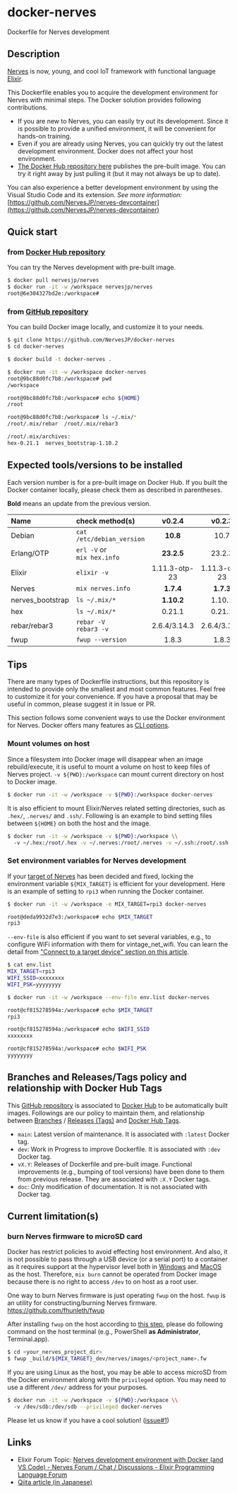 # docker-nerves

Dockerfile for Nerves development

## Description

[Nerves](https://www.nerves-project.org/) is now, young, and cool IoT framework with functional language [Elixir](https://elixir-lang.org/).

This Dockerfile enables you to acquire the development environment for Nerves with minimal steps. The Docker solution provides following contributions.

- If you are new to Nerves, you can easily try out its development. Since it is possible to provide a unified environment, it will be convenient for hands-on training.
- Even if you are already using Nerves, you can quickly try out the latest development environment. Docker does not affect your host environment.
- [The Docker Hub repository here](https://hub.docker.com/r/nervesjp/nerves) publishes the pre-built image. You can try it right away by just pulling it (but it may not always be up to date).

You can also experience a better development environment by using the Visual Studio Code and its extension.
*See more information:*
[https://github.com/NervesJP/nerves-devcontainer](https://github.com/NervesJP/nerves-devcontainer)

## Quick start

### from [Docker Hub repository](https://hub.docker.com/r/nervesjp/nerves)

You can try the Nerves development with pre-built image.

```bash
$ docker pull nervesjp/nerves
$ docker run -it -w /workspace nervesjp/nerves
root@6e304327bd2e:/workspace#
```

### from [GitHub repository](https://github.com/NervesJP/docker-nerves)

You can build Docker image locally, and customize it to your needs.

```bash
$ git clone https://github.com/NervesJP/docker-nerves
$ cd docker-nerves

$ docker build -t docker-nerves .

$ docker run -it -w /workspace docker-nerves
root@9bc88d0fc7b8:/workspace# pwd
/workspace

root@9bc88d0fc7b8:/workspace# echo ${HOME}
/root

root@9bc88d0fc7b8:/workspace# ls ~/.mix/*
/root/.mix/rebar  /root/.mix/rebar3

/root/.mix/archives:
hex-0.21.1  nerves_bootstrap-1.10.2
```

## Expected tools/versions to be installed

Each version number is for a pre-built image on Docker Hub. If you built the Docker container locally, please check them as described in parentheses.

**Bold** means an update from the previous version.

| Name | check method(s) | v0.2.4 | v0.2.3 | v0.2.2 | v0.2.1 | v0.2 | v0.1.x |
|:---|:---|:---:|:---:|:---:|:---:|:---:|:---:|
| Debian | `cat /etc/debian_version` | **10.8** | 10.7 | 10.7 | **10.7** | 10.6 | 10.6 |
| Erlang/OTP | `erl -V` or <br> `mix hex.info` | **23.2.5** | 23.2.3 | **23.2.3** | **23.1.5** | 23.1.4 | 23.1.4 |
| Elixir | `elixir -v` | 1.11.3-otp-23 | 1.11.3-otp-23 | **1.11.3-otp-23** | 1.11.2-otp-23 | 1.11.2-otp-23 | 1.11.2-otp-23 |
| Nerves | `mix nerves.info` | **1.7.4** | **1.7.3** | **1.7.2** | 1.7.1 | **1.7.1** | 1.7.0 |
| nerves_bootstrap | `ls ~/.mix/*` | **1.10.2** | 1.10.1 | 1.10.1 | **1.10.1** | 1.10.0 | 1.10.0 |
| hex | `ls ~/.mix/*` | 0.21.1 | 0.21.1 | **0.21.1** | 0.20.6 | 0.20.6 | 0.20.6 |
| rebar/rebar3 | `rebar -V` <br> `rebar3 -v` | 2.6.4/3.14.3 | 2.6.4/3.14.3 | 2.6.4/3.14.3 | 2.6.4/**3.14.3** | 2.6.4/3.14.2 | 2.6.4/3.14.2 |
| fwup | `fwup --version` | 1.8.3 | 1.8.3 | 1.8.3 | **1.8.3** | 1.8.2 | 1.8.2 |

## Tips

There are many types of Dockerfile instructions, but this repository is intended to provide only the smallest and most common features. Feel free to customize it for your convenience. If you have a proposal that may be useful in common, please suggest it in Issue or PR.

This section follows some convenient ways to use the Docker environment for Nerves.
Docker offers many features as [CLI options](https://docs.docker.com/engine/reference/commandline/docker/).

### Mount volumes on host

Since a filesystem into Docker image will disappear when an image rebuild/execute, it is useful to mount a volume on host to keep files of Nerves project. `-v ${PWD}:/workspace` can mount current directory on host to Docker image.

```bash
$ docker run -it -w /workspace -v ${PWD}:/workspace docker-nerves
```

It is also efficient to mount Elixir/Nerves related setting directories, such as `.hex/`, `.nerves/` and `.ssh/`.
Following is an example to bind setting files between `${HOME}` on both the host and the image.

```bash
$ docker run -it -w /workspace -v ${PWD}:/workspace \\
  -v ~/.hex:/root/.hex -v ~/.nerves:/root/.nerves -v ~/.ssh:/root/.ssh docker-nerves
```

### Set environment variables for Nerves development

If your [target of Nerves](https://hexdocs.pm/nerves/targets.html) has been decided and fixed, locking the environment variable `${MIX_TARGET}` is efficient for your development. Here is an example of setting to `rpi3` when running the Docker container.

```bash
$ docker run -it -w /workspace -e MIX_TARGET=rpi3 docker-nerves

root@deda9932d7e3:/workspace# echo $MIX_TARGET
rpi3
```

`--env-file` is also efficient if you want to set several variables, e.g., to configure WiFi information with them for vintage_net_wifi. You can learn the detail from ["Connect to a target device" section on this article](https://dev.to/mnishiguchi/elixir-nerves-get-started-with-led-blinking-on-raspberry-pi-2l1i).

```bash
$ cat env.list
MIX_TARGET=rpi3
WIFI_SSID=xxxxxxxx
WIFI_PSK=yyyyyyyy

$ docker run -it -w /workspace --env-file env.list docker-nerves

root@cf815278594a:/workspace# echo $MIX_TARGET
rpi3

root@cf815278594a:/workspace# echo $WIFI_SSID
xxxxxxxx

root@cf815278594a:/workspace# echo $WIFI_PSK
yyyyyyyy
```

## Branches and Releases/Tags policy and relationship with Docker Hub Tags

This [GitHub repository](https://github.com/NervesJP/docker-nerves) is associated to [Docker Hub](https://hub.docker.com/r/nervesjp/nerves) to be automatically built images.
Followings are our policy to maintain them, and relationship between [Branches](https://github.com/NervesJP/docker-nerves/branches) / [Releases (Tags)](https://github.com/NervesJP/docker-nerves/releases) and [Docker Hub Tags](https://hub.docker.com/r/nervesjp/nerves/tags).

- `main`: Latest version of maintenance. It is associated with `:latest` Docker tag.
- `dev`: Work in Progress to improve Dockerfile. It is associated with `:dev` Docker tag.
- `vX.Y`: Releases of Dockerfile and pre-built image. Functional improvements (e.g., bumping of tool versions) have been done to them from previous release. They are associated with `:X.Y` Docker tags.
- `doc`: Only modification of documentation. It is not associated with Docker tag.

## Current limitation(s)

### burn Nerves firmware to microSD card

Docker has restrict policies to avoid effecting host environment. And also, it is not possible to pass through a USB device (or a serial port) to a container as it requires support at the hypervisor level both in [Windows](https://docs.docker.com/docker-for-windows/faqs/#can-i-pass-through-a-usb-device-to-a-container) and [MacOS](https://docs.docker.com/docker-for-mac/faqs/#can-i-pass-through-a-usb-device-to-a-container) as the host.
Therefore, `mix burn` cannot be operated from Docker image because there is no right to access `/dev` to on host as a root user.

One way to burn Nerves firmware is just operating `fwup` on the host. `fwup` is an utility for constructing/burning Nerves firmware.
https://github.com/fhunleth/fwup

After installing `fwup` on the host according to [this step](https://github.com/fhunleth/fwup#installing), please do following command on the host terminal (e.g., PowerShell **as Administrator**, Terminal.app).

```bash
$ cd <your_nerves_project_dir>
$ fwup _build/${MIX_TARGET}_dev/nerves/images/<project_name>.fw
```

If you are using Linux as the host, you may be able to access microSD from the Docker environment along with the `privileged` option.
You may need to use a different `/dev/` address for your purposes.

```bash
$ docker run -it -w /workspace -v ${PWD}:/workspace \\
  -v /dev/sdb:/dev/sdb --privileged docker-nerves
```

Please let us know if you have a cool solution! ([issue#1](https://github.com/NervesJP/docker-nerves/issues/1))

## Links

- Elixir Forum Topic: [Nerves development environment with Docker (and VS Code) - Nerves Forum / Chat / Discussions - Elixir Programming Language Forum](https://elixirforum.com/t/nerves-development-environment-with-docker-and-vs-code/35973)
- [Qiita article (in Japanese)](https://qiita.com/takasehideki/items/27005ba9c0d9eb693ea9)
